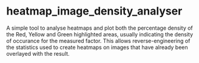 # heatmap_image_density_analyser
A simple tool to analyse heatmaps and plot both the percentage density of the Red, Yellow and Green highlighted areas, usually indicating the density of occurance for the measured factor. This allows reverse-engineering of the statistics used to create heatmaps on images that have already been overlayed with the result. 

